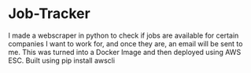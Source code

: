 # Job-Tracker
I made a webscraper in python to check if jobs are available for certain companies I want to work for, and once they are, an email will be sent to me.
This was turned into a Docker Image and then deployed using AWS ESC.
Built using pip install awscli
